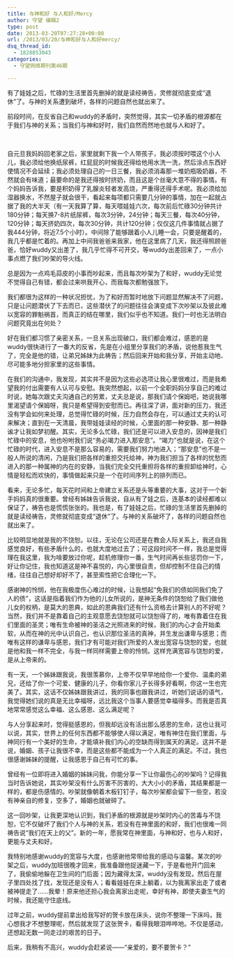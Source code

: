 ```yaml
---
title: 与神和好 与人和好/Mercy
author: 守望 编辑2
type: post
date: 2013-03-20T07:27:28+00:00
url: /2013/03/20/与神和好与人和好mercy/
dsq_thread_id:
  - 1828853043
categories:
  - 守望网络期刊第46期

---
```

有了娃娃之后，忙碌的生活里首先删掉的就是读经祷告，灵修就彻底变成“退休”了。与神的关系遭到破坏，各样的问题自然也就出来了。<!--more-->

前段时间，在反省自己和wuddy的矛盾时，突然觉得，其实一切矛盾的根源都在于我们与神的关系；当我们与神和好时，我们自然而然地也就与人和好了。

&nbsp;

自元旦我妈妈回老家之后，家里就剩下我一个人带孩子，我必须按时喂这个小人儿，我必须给他换纸尿裤，红屁屁的时候我还得给他用水洗一洗，然后涂点东西好使情况不会延续；我必须处理自己的一日三餐，我必须消毒那一堆奶瓶吸奶器，不然就会有味道；最要命的是我还得按时挤奶，而且这是个丝毫大意不得的事情。有个妈妈告诉我，要是积奶得了乳腺炎轻者发高烧，严重得还得手术呢。我必须给加湿器换水，不然屋子就会很干，看起来每项都只需要几分钟的事情，加在一起就占据了我的大半天（有一天我算了算，每天喂娃娃六次，每次前后忙碌30分钟共计180分钟；每天换7-8片纸尿裤，每次3分钟，24分钟；每天三餐，每次40分钟，120分钟；每天挤奶四次，每次30分钟，共计120分钟；仅仅这几件事情就占据了我444分钟，将近7.5个小时）。中间除了能够跟着小人儿睡一会，只要是醒着的，我几乎都是忙着的。再加上中间我爸爸来我家，他在这里病了几天，我还得照顾爸爸，恰好wuddy又出差了，我几乎忙得不可开交，等wuddy出差回来了，一点小事点燃了我们吵架的导火线。

总是因为一点鸡毛蒜皮的小事而吵起来，而且每次吵架为了和好，wuddy无论觉不觉得自己有错，都会过来哄我开心，而我每次都勉强放下。

我们都很为这样的一种状况担忧，为了和好而暂时地放下问题显然解决不了问题，只是让问题潜伏了下去而已，这些潜伏了的问题往往会演变成下次吵架以及彼此难以宽容的罪魁祸首，而真正的结在哪里，我们似乎也不知道。我们一时也无法明白问题究竟出在何处？

好在我们都习惯了亲密关系，一旦关系出现破口，我们都会难过，感恩的是wuddy很快进行了一番大的反省，先是在小组里分享我们的矛盾，说他惹我生气了，完全是他的错，让弟兄姊妹为此祷告；然后回来开始和我分享，开始主动地、尽可能多地分担家里的这些事情。

在我们的沟通中，我发现，其实并不是因为这些必选项让我心里很难过，而是我希望我的付出需要有人认可与安慰。我突然想起，以前一个全职妈妈分享自己的难过时说，她每次跟丈夫沟通自己的劳累，丈夫总是说，那我们请个保姆吧，她说我哪里渴望请个保姆呀，我只是希望得到安慰而已。再往深了讲，面对新的压力，我还没有学会如何来处理，总觉得忙碌的时候，压力自然会存在，可以通过丈夫的认可来解决；直到在一天清晨，我带娃娃读经的时候，心里面的那一种安静、那一种静谧才让我如梦初醒。其实，无论多么忙碌，我们还是可以进入安息的，因神是我们忙碌中的安息，他也吩咐我们说“务必竭力进入那安息”。“竭力”也就是说，在这个忙碌的时代，进入安息不是那么容易的，需要我们努力地进入；“那安息”也不是一般人所说的清闲，乃是我们把各样的重担交托给神，神为我们担当了各样的忧愁而进入的那一种属神的内在的安静，当我们完全交托重担将各样的重担卸给神时，心情是轻松而欢快的，事情做起来只是一个在时间序列上的排列而已。

看来，无论多忙，每天花时间和上帝建立关系还是头等重要的大事，这对于一个新手妈妈真的很重要。曾经有姊妹告诉我说，自从有了娃之后，连基本的读经都难以保证了，祷告也是慌慌张张的。我也是，有了娃娃之后，忙碌的生活里首先删掉的就是读经祷告，灵修就彻底变成“退休”了。与神的关系破坏了，各样的问题自然也就出来了。

比较明显地就是我的不饶恕。以往，无论在公司还是在教会人际关系上，我还自我感觉良好，有些矛盾什么的，也就大度地过去了；可这段时间不一样，我总是觉得理在我这里，我为啥要放过你呢，趁机修理你一番，生气时间再长些惩罚你一下，好让你记住，我也知道这是神不喜悦的，内心里很自责，但却控制不住自己的情绪，往往自己想好却好不了，甚至索性把它合理化一下。

感谢神的怜悯，他在我极度伤心难过的时候，让我想起“免我们的债如同我们免了人的债”，这话是指着我们作为他的儿女所说的，是神无条件的饶恕给了我们做他儿女的权柄，是莫大的恩典，如此的恩典我们还有什么资格去计算别人的不好呢？当然，我们并不是靠着自己的主观意愿去饶恕就可以饶恕得了的，唯有靠着住在我们里面的圣灵；唯有生命被神的圣洁之光照进来的时候，我们的内心才会开始柔软，从而在神的光中认识自己，也认识那位圣洁的真神，并生发出谦卑与感恩；而唯有这样的谦卑与感恩，我们才有可能对我们所爱的人发出宽容与饶恕的爱，也就是他和我一样不完全，与我一样同样需要上帝的怜悯。这样充满宽容与饶恕的爱，是从上帝来的。

有一天，一个姊妹跟我说，我很羡慕你，上帝不仅早早地给你一个爱你、温柔的弟兄，还给了你一个可爱、健康的儿子，你看你家儿子长得多好看啊，你这一生也完美了。其实，这话不仅姊妹跟我讲过，我的同事也跟我讲过，听她们说话的语气，我觉得她们说的真是无比幸福呀，远比我这个当事人要感觉幸福得多。而我是否真地常常感觉这么幸福、这么感恩、这么满足呢？

与人分享起来时，觉得挺感恩的，但我却远没有活出那么感恩的生命，这也让我可以说，其实，世界上的任何东西都不能够使人得以满足，唯有神住在我们里面，与神同行有一个美好的生命，才能填补我们内心的空缺而得到属天的满足。这并不是说，婚姻、孩子让我很不幸，而是这些都不能成为一个人真正的满足。不过，我也很感谢姊妹的提醒，让我感恩于自己有可忙的事。

曾经有一位即将进入婚姻的姊妹问我，你能分享一下让你最伤心的吵架吗？记得我当时告诉她说，其实吵架没有什么厉害不厉害的，大大小小的矛盾，其结果都是一样的，都是伤感情的。吵架就像朝着木板钉钉子，每次吵架都会留下一些空，若没有神亲自的修复，空多了，婚姻也就破碎了。

这一回吵架，让我更深地认识到，我们矛盾的根源就是吵架时内心的苦毒与不饶恕，它不仅破坏了我们个人与神的关系，若没有在神里面的和好，我们也很难一同祷告说“我们在天上的父”。新的一年，愿我常在神里面，与神和好，也与人和好，更能与丈夫和好。

我特别地感谢wuddy的宽容与大度，也感谢他常带给我的感动与温馨。某次的吵架之后，wuddy加班很晚才回来，我准备跟他捉迷藏一下，于是看他开门回来了，我偷偷地躲在卫生间的门后面；因为藏得太深，wuddy没有发现，然后在屋子里四处找了找，发现还是没有人；看看娃娃在床上躺着，以为我离家出走了或者被神提走了……我晕！原来他还担心我会离家出走呢，幸好有神，即使夫妻生气的时候，我还能守住底线。

过年之前，wuddy提前拿出给我写好的贺卡放在床头，说你不整理一下床吗，我心想我才不想整理呢，然后就发现了这张贺卡，看得我眼泪哗哗地。不仅是感动，还想起无数一同走过的艰苦的日子。

后来，我稍有不高兴，wuddy会赶紧说——“亲爱的，要不要贺卡？”

&nbsp;